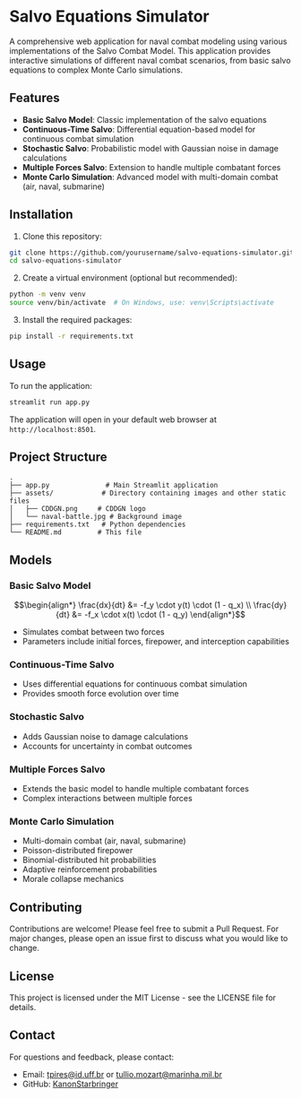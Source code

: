 # Salvo Equations Simulator

A comprehensive web application for naval combat modeling using various implementations of the Salvo Combat Model. This application provides interactive simulations of different naval combat scenarios, from basic salvo equations to complex Monte Carlo simulations.

## Features

- **Basic Salvo Model**: Classic implementation of the salvo equations
- **Continuous-Time Salvo**: Differential equation-based model for continuous combat simulation
- **Stochastic Salvo**: Probabilistic model with Gaussian noise in damage calculations
- **Multiple Forces Salvo**: Extension to handle multiple combatant forces
- **Monte Carlo Simulation**: Advanced model with multi-domain combat (air, naval, submarine)

## Installation

1. Clone this repository:
```bash
git clone https://github.com/yourusername/salvo-equations-simulator.git
cd salvo-equations-simulator
```

2. Create a virtual environment (optional but recommended):
```bash
python -m venv venv
source venv/bin/activate  # On Windows, use: venv\Scripts\activate
```

3. Install the required packages:
```bash
pip install -r requirements.txt
```

## Usage

To run the application:

```bash
streamlit run app.py
```

The application will open in your default web browser at `http://localhost:8501`.

## Project Structure

```
.
├── app.py              # Main Streamlit application
├── assets/            # Directory containing images and other static files
│   ├── CDDGN.png     # CDDGN logo
│   └── naval-battle.jpg # Background image
├── requirements.txt   # Python dependencies
└── README.md         # This file
```

## Models

### Basic Salvo Model
```math
\begin{align*}
\frac{dx}{dt} &= -f_y \cdot y(t) \cdot (1 - q_x) \\
\frac{dy}{dt} &= -f_x \cdot x(t) \cdot (1 - q_y)
\end{align*}
```
- Simulates combat between two forces
- Parameters include initial forces, firepower, and interception capabilities

### Continuous-Time Salvo
- Uses differential equations for continuous combat simulation
- Provides smooth force evolution over time

### Stochastic Salvo
- Adds Gaussian noise to damage calculations
- Accounts for uncertainty in combat outcomes

### Multiple Forces Salvo
- Extends the basic model to handle multiple combatant forces
- Complex interactions between multiple forces

### Monte Carlo Simulation
- Multi-domain combat (air, naval, submarine)
- Poisson-distributed firepower
- Binomial-distributed hit probabilities
- Adaptive reinforcement probabilities
- Morale collapse mechanics

## Contributing

Contributions are welcome! Please feel free to submit a Pull Request. For major changes, please open an issue first to discuss what you would like to change.

## License

This project is licensed under the MIT License - see the LICENSE file for details.

## Contact

For questions and feedback, please contact:
- Email: tpires@id.uff.br or tullio.mozart@marinha.mil.br
- GitHub: [KanonStarbringer](https://github.com/KanonStarbringer) 
